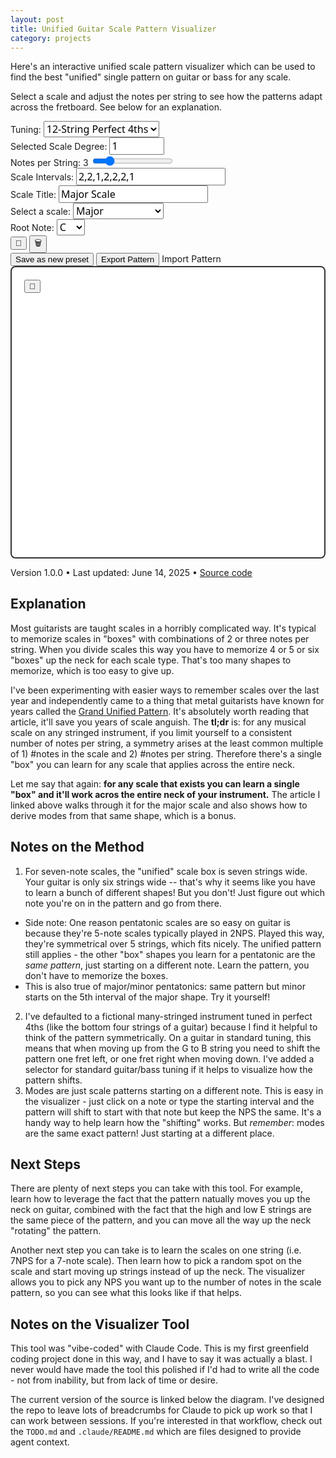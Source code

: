 ```yaml
---
layout: post
title: Unified Guitar Scale Pattern Visualizer
category: projects
---
```


<div class="text-sm">
  <p>
    Here's an interactive unified scale pattern visualizer which can be used to find the best "unified" single pattern on guitar or bass for any scale. 
  </p>
  <p>
    Select a scale and adjust the notes per string to see how the patterns adapt across the fretboard. See below for an explanation.
  </p>
</div>

<div id="instrument-visualizer" class="bg-white rounded-lg shadow-lg p-6 mt-8">
<div id="controls" class="grid grid-cols-2 md:grid-cols-3 gap-4 mb-6 pt-4">
<div>
<label for="tuning-preset" class="block text-sm font-medium mb-2">Tuning:</label>
<select id="tuning-preset" class="border border-gray-300 rounded px-3 py-2 w-full form-input-styled" style="font-size: 1rem; font-family: ui-sans-serif, system-ui, sans-serif;">
<option value="perfect-fourths" selected>12-String Perfect 4ths</option>
<option value="standard-guitar">6-String Guitar</option>
<option value="bass-5-string">5-String Bass</option>
</select>
</div>

<div>
<label for="selected-scale-degree" class="block text-sm font-medium mb-2">Selected Scale Degree:</label>
<input type="number" id="selected-scale-degree" class="border border-gray-300 rounded px-3 py-2 w-full" 
min="1" max="12" value="1" style="font-size: 1rem; font-family: ui-sans-serif, system-ui, sans-serif;">
</div>

<div>
<label for="notes-per-string" class="block text-sm font-medium mb-2">Notes per String: <span id="nps-value">3</span></label>
<input type="range" id="notes-per-string" class="w-full" min="1" max="12" value="3">
</div>

<div class="md:col-span-2">
<label for="scale-intervals" class="block text-sm font-medium mb-2">Scale Intervals:</label>
<input type="text" id="scale-intervals" class="border border-gray-300 rounded px-3 py-2 w-full" 
value="2,2,1,2,2,2,1" placeholder="Comma-separated intervals (e.g., 2,2,1,2,2,2,1)" style="font-size: 1rem; font-family: ui-sans-serif, system-ui, sans-serif;">
</div>

<div>
<label for="scale-title" class="block text-sm font-medium mb-2">Scale Title:</label>
<input type="text" id="scale-title" class="border border-gray-300 rounded px-3 py-2 w-full" 
value="Major Scale" placeholder="Custom scale name" style="font-size: 1rem; font-family: ui-sans-serif, system-ui, sans-serif;">
</div>

<div>
<label for="scale-type" class="block text-sm font-medium mb-2">Select a scale:</label>
<select id="scale-type" class="border border-gray-300 rounded px-3 py-2 w-full form-input-styled" style="font-size: 1rem; font-family: ui-sans-serif, system-ui, sans-serif;">
<option value="major" selected>Major</option>
<option value="natural-minor">Natural Minor</option>
<option value="harmonic-minor">Harmonic Minor</option>
<option value="melodic-minor">Melodic Minor</option>
<option value="pentatonic">Pentatonic</option>
<option value="whole-tone">Whole Tone</option>
<option value="chromatic">Chromatic</option>
<option value="blues">Blues</option>
<option value="custom">Custom Scale</option>
</select>
</div>

<div>
<label for="root-note" class="block text-sm font-medium mb-2">Root Note:</label>
<select id="root-note" class="border border-gray-300 rounded px-3 py-2 w-full form-input-styled" style="font-size: 1rem; font-family: ui-sans-serif, system-ui, sans-serif;">
<option value="C" selected>C</option>
<option value="C#">C#</option>
<option value="D">D</option>
<option value="D#">D#</option>
<option value="E">E</option>
<option value="F">F</option>
<option value="F#">F#</option>
<option value="G">G</option>
<option value="G#">G#</option>
<option value="A">A</option>
<option value="A#">A#</option>
<option value="B">B</option>
</select>
</div>

<div class="flex items-end gap-2">
<button id="update-preset-button" class="text-2xl cursor-pointer px-3 py-2 hover:opacity-70 transition-opacity transparent-button"
title="Update current preset"
aria-label="Update current preset">
💾
</button>
<button id="delete-preset-button" class="text-2xl cursor-pointer px-3 py-2 hover:opacity-70 transition-opacity transparent-button"
title="Delete current preset"
aria-label="Delete current preset">
🗑️
</button>
</div>
</div>

<div class="text-left mt-4">
<button id="save-preset-button" class="text-sm mr-4 cursor-pointer hover:opacity-70 transition-opacity green-text-button">
Save as new preset
</button>
<button id="export-button" class="text-sm mr-4 cursor-pointer hover:opacity-70 transition-opacity green-text-button">
Export Pattern
</button>
<label for="import-file" class="text-sm cursor-pointer hover:opacity-70 transition-opacity green-text-button">
Import Pattern
</label>
<input type="file" id="import-file" accept=".json" style="display: none;">
</div>
</div>



<div id="fretboard-container" class="relative overflow-x-auto mt-8 mb-4">
<button id="save-svg-button" class="absolute top-2 right-2 text-2xl hover:opacity-70 transition-opacity z-10" 
title="Save as SVG"
aria-label="Save as SVG">💾</button>
<svg id="fretboard" width="800" height="700" 
viewBox="0 0 800 700" 
xmlns="http://www.w3.org/2000/svg"
aria-label="Guitar fretboard visualization"></svg>
</div>


<div class="text-center text-xs text-gray-400 mt-6 pt-4 border-t border-gray-200">
<p>Version 1.0.0 • Last updated: June 14, 2025 • <a href="https://github.com/dmerand/donald.merand.org/tree/master/lib/unified-nps" class="text-gray-500 hover:text-gray-700 underline">Source code</a></p>
</div>

<script>
/*
 * Guitar Scale Visualizer
 * Version: 1.0.0
 * Built: 2025-06-14T20:00:06.730Z
 * Generated automatically - do not edit directly
 */
// === core/musical-theory.js ===
/**
 * Core musical theory utilities for the guitar scale visualizer
 * Pure functions with no DOM dependencies - fully testable
 */

class MusicalTheory {
  constructor() {
    this.noteValues = { C: 0, D: 2, E: 4, F: 5, G: 7, A: 9, B: 11 };
    this.noteNames = ['C', 'C#', 'D', 'D#', 'E', 'F', 'F#', 'G', 'G#', 'A', 'A#', 'B'];
  }

  /**
   * Parse a note string (e.g., "C3", "F#2") into semitone value
   * @param {string} noteStr - Note in format like "C3" or "F#2"
   * @returns {number} Semitone value
   */
  parseNote(noteStr) {
    const noteMatch = noteStr.match(/^([A-G])(b|#?)(\d+)$/);
    if (!noteMatch) throw new Error(`Invalid note format: ${noteStr}`);
    
    const [, noteName, accidental, octave] = noteMatch;
    const accidentalOffset = accidental === '#' ? 1 : accidental === 'b' ? -1 : 0;
    
    return this.noteValues[noteName] + accidentalOffset + parseInt(octave) * 12;
  }

  /**
   * Convert semitone value back to note string
   * @param {number} semitone - Semitone value
   * @returns {string} Note string like "C3" or "F#2"
   */
  semitoneToNote(semitone) {
    return `${this.noteNames[semitone % 12]}${Math.floor(semitone / 12)}`;
  }

  /**
   * Extract just the note name from a full note string
   * @param {string} noteStr - Full note string like "C3"
   * @returns {string} Just note name like "C" or "F#"
   */
  getNoteName(noteStr) {
    const match = noteStr.match(/^([A-G])(b|#?)/);
    return match ? match[1] + (match[2] || '') : noteStr;
  }

  /**
   * Parse interval string into array of integers
   * @param {string} intervalString - Comma-separated intervals like "2,2,1,2,2,2,1"
   * @returns {number[]} Array of interval values
   */
  parseIntervals(intervalString) {
    return intervalString.split(',').map(str => parseInt(str.trim())).filter(n => !isNaN(n));
  }

  /**
   * Calculate greatest common divisor
   * @param {number} a 
   * @param {number} b 
   * @returns {number}
   */
  gcd(a, b) {
    return b === 0 ? a : this.gcd(b, a % b);
  }

  /**
   * Calculate least common multiple
   * @param {number} a 
   * @param {number} b 
   * @returns {number}
   */
  lcm(a, b) {
    return (a * b) / this.gcd(a, b);
  }

  /**
   * Generate extended scale sequence starting from selected scale degree
   * @param {string} rootNote - Root note like "C3"
   * @param {string} intervalString - Comma-separated intervals
   * @param {number} notesPerString - Notes per string constraint
   * @param {number} selectedScaleDegree - Starting scale degree (1-based)
   * @returns {string[]} Array of note strings
   */
  generateExtendedScale(rootNote, intervalString, notesPerString, selectedScaleDegree = 1) {
    const rootSemitone = this.parseNote(rootNote);
    const intervals = this.parseIntervals(intervalString);
    
    if (intervals.length === 0) return [];

    // Calculate LCM for extended sequence length + one extra note (first note repeat)
    const patternLength = intervals.length;
    const baseExtendedLength = this.lcm(patternLength, notesPerString);
    const extendedLength = baseExtendedLength + 1;
    
    // Calculate starting semitone for the selected scale degree
    let startingSemitone = rootSemitone;
    for (let i = 0; i < selectedScaleDegree - 1; i++) {
      startingSemitone += intervals[i % intervals.length];
    }
    
    // Generate the extended scale sequence starting from the selected degree
    const scaleNotes = [];
    let currentSemitone = startingSemitone;
    
    scaleNotes.push(this.semitoneToNote(currentSemitone));
    
    // Start interval rotation from the selected scale degree
    const startIntervalIndex = (selectedScaleDegree - 1) % intervals.length;
    for (let i = 0; i < extendedLength - 1; i++) {
      const intervalIndex = (startIntervalIndex + i) % intervals.length;
      currentSemitone += intervals[intervalIndex];
      scaleNotes.push(this.semitoneToNote(currentSemitone));
    }
    
    return scaleNotes;
  }

}



// === core/scale-patterns.js ===
/**
 * Scale pattern definitions and management
 * Contains all built-in scales and their default preferences
 */

class ScalePatterns {
  constructor() {
    // Scale interval patterns (semitones between consecutive notes)
    this.scaleIntervalPatterns = {
      'major': [2, 2, 1, 2, 2, 2, 1],
      'natural-minor': [2, 1, 2, 2, 1, 2, 2],
      'harmonic-minor': [2, 1, 2, 2, 1, 3, 1],
      'melodic-minor': [2, 1, 2, 2, 2, 2, 1],
      'pentatonic': [2, 2, 3, 2, 3],
      'whole-tone': [2, 2, 2, 2, 2, 2],
      'chromatic': [1, 1, 1, 1, 1, 1, 1, 1, 1, 1, 1, 1],
      'blues': [3, 2, 1, 1, 3, 2]
    };

    // Default scale preferences
    this.defaultScalePreferences = {
      'major': { title: 'Major Scale', notesPerString: 3, selectedScaleDegree: 1, rootNote: 'C' },
      'natural-minor': { title: 'Natural Minor Scale', notesPerString: 3, selectedScaleDegree: 1, rootNote: 'A' },
      'harmonic-minor': { title: 'Harmonic Minor Scale', notesPerString: 3, selectedScaleDegree: 1, rootNote: 'A' },
      'melodic-minor': { title: 'Melodic Minor Scale', notesPerString: 3, selectedScaleDegree: 1, rootNote: 'A' },
      'pentatonic': { title: 'Pentatonic Scale', notesPerString: 2, selectedScaleDegree: 1, rootNote: 'C' },
      'whole-tone': { title: 'Whole Tone Scale', notesPerString: 2, selectedScaleDegree: 1, rootNote: 'D' },
      'chromatic': { title: 'Chromatic Scale', notesPerString: 4, selectedScaleDegree: 1, rootNote: 'D' },
      'blues': { title: 'Blues Scale', notesPerString: 2, selectedScaleDegree: 1, rootNote: 'A' },
      'custom': { title: 'Custom Scale', notesPerString: 3, selectedScaleDegree: 1, rootNote: 'C' }
    };
  }

  /**
   * Get intervals for a scale type
   * @param {string} scaleType - Scale identifier
   * @returns {number[]|null} Array of intervals or null if not found
   */
  getScaleIntervals(scaleType) {
    return this.scaleIntervalPatterns[scaleType] || null;
  }

  /**
   * Get default preferences for a scale type
   * @param {string} scaleType - Scale identifier
   * @returns {Object|null} Preferences object or null if not found
   */
  getScalePreferences(scaleType) {
    return this.defaultScalePreferences[scaleType] || null;
  }

  /**
   * Find scale type from interval pattern
   * @param {number[]} intervals - Array of intervals
   * @returns {string|null} Scale type or null if no match
   */
  findScaleTypeFromIntervals(intervals) {
    const matchingScale = Object.entries(this.scaleIntervalPatterns).find(([_, scaleIntervals]) =>
      scaleIntervals.length === intervals.length && 
      scaleIntervals.every((interval, index) => interval === intervals[index])
    );
    
    return matchingScale ? matchingScale[0] : null;
  }

  /**
   * Get all available scale types
   * @returns {string[]} Array of scale type identifiers
   */
  getAvailableScales() {
    return Object.keys(this.defaultScalePreferences);
  }

  /**
   * Validate if a scale type exists
   * @param {string} scaleType - Scale identifier to check
   * @returns {boolean} True if scale type exists
   */
  isValidScaleType(scaleType) {
    return scaleType in this.defaultScalePreferences;
  }
}



// === core/fretboard-algorithm.js ===
/**
 * Fretboard note-finding algorithm
 * Pure algorithmic logic for finding optimal note positions on stringed instruments
 */

class FretboardAlgorithm {
  constructor(options = {}) {
    this.maxFret = options.maxFret || 24;
    this.maxInterval = options.maxInterval || 6;  // Hand span limit
    this.FRET_PADDING_BELOW = options.fretPaddingBelow || 2;
    this.FRET_PADDING_ABOVE = options.fretPaddingAbove || 1;
  }

  /**
   * Tuning preset definitions
   */
  static get TUNING_PRESETS() {
    return {
      'perfect-fourths': ['B1', 'E2', 'A2', 'D3', 'G3', 'C4', 'F4', 'Bb4', 'Eb5', 'Ab5', 'Db6', 'Gb6'],
      'standard-guitar': ['E2', 'A2', 'D3', 'G3', 'B3', 'E4'],
      'bass-5-string': ['B1', 'E2', 'A2', 'D3', 'G3']
    };
  }

  /**
   * Find optimal note positions for a scale on the fretboard
   * @param {string[]} targetNotes - Array of note strings to find
   * @param {string[]} tuning - Array of open string notes
   * @param {number} notesPerString - Maximum notes per string
   * @param {MusicalTheory} musicalTheory - Musical theory instance for note parsing
   * @returns {Array[]} Array of [stringIndex, fret] positions
   */
  findNotes(targetNotes, tuning, notesPerString, musicalTheory) {
    const tuningValues = tuning.map(note => musicalTheory.parseNote(note));
    const targetValues = targetNotes.map(note => musicalTheory.parseNote(note));
    
    if (targetValues.length === 0) return [];
    
    let bestPattern = [];
    
    // Try multiple starting positions to find the longest pattern
    for (let startFret = 1; startFret <= this.maxFret; startFret += this.maxInterval) {
      const pattern = this.findSinglePattern(targetNotes, targetValues, tuning, tuningValues, notesPerString, startFret);
      
      if (pattern.length > bestPattern.length) {
        bestPattern = pattern;
        if (bestPattern.length === targetValues.length) break;
      }
    }
    return bestPattern;
  }

  /**
   * Find a single pattern starting from a specific fret position
   * @param {string[]} targetNotes - Target note strings
   * @param {number[]} targetValues - Target semitone values
   * @param {string[]} tuning - Tuning note strings
   * @param {number[]} tuningValues - Tuning semitone values
   * @param {number} notesPerString - Notes per string limit
   * @param {number} minStartFret - Minimum starting fret
   * @returns {Array[]} Array of [stringIndex, fret] positions
   */
  findSinglePattern(targetNotes, targetValues, tuning, tuningValues, notesPerString, minStartFret = 1) {
    const foundNotes = [];
    
    if (targetValues.length === 0) return foundNotes;
    
    // Step 1: Find the first note using grid-based search
    const firstTargetValue = targetValues[0];
    let firstNoteFound = false;
    let currentStringIndex = 0;
    let currentFret = minStartFret;
    
    // Search for first note in grids, starting from minStartFret
    for (let gridStart = minStartFret; gridStart <= this.maxFret && !firstNoteFound; gridStart += this.maxInterval) {
      const gridEnd = Math.min(gridStart + this.maxInterval - 1, this.maxFret);
      
      // Search all strings in this grid before moving to next grid
      for (let stringIndex = 0; stringIndex < tuning.length && !firstNoteFound; stringIndex++) {
        const openStringValue = tuningValues[stringIndex];
        
        for (let fret = Math.max(gridStart, minStartFret); fret <= gridEnd; fret++) {
          const fretValue = openStringValue + fret;
          
          if (fretValue === firstTargetValue) {
            foundNotes.push([stringIndex, fret]);
            currentStringIndex = stringIndex;
            currentFret = fret;
            firstNoteFound = true;
            break;
          }
        }
      }
    }
    
    if (!firstNoteFound) return foundNotes;
    
    // Step 2: Continue finding remaining notes using sequential string approach
    let targetIndex = 1;
    let notesOnCurrentString = 1;
    
    while (targetIndex < targetValues.length && currentStringIndex < tuning.length) {
      const targetValue = targetValues[targetIndex];
      const openStringValue = tuningValues[currentStringIndex];
      let noteFound = false;
      
      // Look for next note on current string (up to reasonable fret limit)
      if (notesOnCurrentString < notesPerString) {
        for (let fret = currentFret + 1; fret <= this.maxFret; fret++) {
          const fretValue = openStringValue + fret;
          
          if (fretValue === targetValue) {
            foundNotes.push([currentStringIndex, fret]);
            currentFret = fret;
            notesOnCurrentString++;
            targetIndex++;
            noteFound = true;
            break;
          }
        }
      }
      
      // If note not found on current string or string is full, move to next string
      if (!noteFound || notesOnCurrentString >= notesPerString) {
        currentStringIndex++;
        notesOnCurrentString = 0;
        // Reset current fret to allow finding notes at lower positions on new string
        currentFret = Math.max(0, currentFret - 6);
        
        // Search for current target on new string
        if (currentStringIndex < tuning.length) {
          const newOpenStringValue = tuningValues[currentStringIndex];
          const currentTargetValue = targetValues[targetIndex];
          const startFret = Math.max(1, currentFret - 3);
          
          for (let fret = startFret; fret <= this.maxFret; fret++) {
            const fretValue = newOpenStringValue + fret;
            
            if (fretValue === currentTargetValue) {
              foundNotes.push([currentStringIndex, fret]);
              currentFret = fret;
              notesOnCurrentString = 1;
              targetIndex++;
              noteFound = true;
              break;
            }
          }
        }
        
        // If still not found, skip this target
        if (!noteFound) {
          targetIndex++;
        }
      }
    }
    
    return foundNotes;
  }

  /**
   * Calculate optimal fret range for visualization
   * @param {Array[]} notePositions - Array of [stringIndex, fret] positions
   * @returns {number[]} [minFret, maxFret] range for display
   */
  calculateFretRange(notePositions) {
    if (notePositions.length === 0) {
      return [0, 4]; // Default range when no notes
    }

    const frets = notePositions.map(([, fret]) => fret);
    const minFret = Math.max(0, Math.min(...frets) - this.FRET_PADDING_BELOW);
    const maxFret = Math.max(...frets) + this.FRET_PADDING_ABOVE;
    
    return [minFret, maxFret];
  }

  /**
   * Validate tuning preset
   * @param {string} tuningName - Name of tuning preset
   * @returns {boolean} True if valid tuning
   */
  static isValidTuning(tuningName) {
    return tuningName in FretboardAlgorithm.TUNING_PRESETS;
  }

  /**
   * Get tuning by name
   * @param {string} tuningName - Name of tuning preset
   * @returns {string[]|null} Array of note strings or null if not found
   */
  static getTuning(tuningName) {
    return FretboardAlgorithm.TUNING_PRESETS[tuningName] || null;
  }
}



// === widget.js ===
class StringedInstrumentVisualizer {
  constructor() {
    // Get DOM elements with error checking
    const requiredElements = {
      svg: 'fretboard',
      tuningPresetSelect: 'tuning-preset',
      rootNoteSelect: 'root-note',
      scaleTypeSelect: 'scale-type',
      scaleIntervalsInput: 'scale-intervals',
      notesPerStringInput: 'notes-per-string',
      selectedScaleDegreeInput: 'selected-scale-degree',
      saveSvgButton: 'save-svg-button',
      exportButton: 'export-button',
      savePresetButton: 'save-preset-button',
      updatePresetButton: 'update-preset-button',
      deletePresetButton: 'delete-preset-button',
      importFile: 'import-file',
      scaleTitleInput: 'scale-title'
    };

    // Initialize DOM elements with error checking
    for (const [property, elementId] of Object.entries(requiredElements)) {
      this[property] = document.getElementById(elementId);
      if (!this[property]) {
        throw new Error(`Required DOM element not found: ${elementId}`);
      }
    }
    
    // Initialize core modules
    this.musicalTheory = new (window.MusicalTheory || MusicalTheory)();
    this.scalePatterns = new (window.ScalePatterns || ScalePatterns)();
    this.fretboardAlgorithm = new (window.FretboardAlgorithm || FretboardAlgorithm)();
    
    // Visualization settings
    this.fretSpacing = 60;
    this.stringSpacing = 40;
    this.margin = { top: 40, right: 20, bottom: 60, left: 80 };
    this.titleHeight = 60;
    this.noteCircleRadius = 18;
    
    this.selectedScaleDegree = 1;
    
    this.init();
  }

  // Getter for tuning presets (delegated to core)
  get tuningPresets() {
    return this.fretboardAlgorithm.constructor.TUNING_PRESETS;
  }

  // Getter for scale interval patterns (delegated to core)
  get scaleIntervalPatterns() {
    return this.scalePatterns.scaleIntervalPatterns;
  }

  // Getter for default scale preferences (delegated to core)
  get defaultScalePreferences() {
    return this.scalePatterns.defaultScalePreferences;
  }
  
  init() {
    this.loadGlobalPreferences(); // Load global settings (tuning, last scale)
    this.updateScaleDropdown(); // Build dropdown with built-in + custom presets
    this.setupEventListeners();
    this.loadScalePreferences(this.scaleTypeSelect.value); // Load scale preferences and intervals
    this.updatePresetButtonVisibility(); // Set initial button visibility
    this.updateNPSConstraints(); // Set initial NPS constraints
    this.updateVisualization();
  }
  
  setupEventListeners() {
    // Store handler references for cleanup
    this.tuningChangeHandler = () => {
      this.updateVisualization();
      this.saveGlobalPreferences();
    };
    this.rootNoteChangeHandler = () => {
      this.updateVisualization();
      this.saveScalePreferences();
    };
    this.scaleTypeChangeHandler = () => {
      this.loadScalePreferences(this.scaleTypeSelect.value);
      this.updatePresetButtonVisibility();
      this.updateVisualization();
    };
    this.scaleIntervalsChangeHandler = () => {
      this.updateScaleTypeFromIntervals();
      this.updateNPSConstraints();
      this.updateVisualization();
      this.saveScalePreferences();
    };
    this.notesPerStringChangeHandler = () => {
      document.getElementById('nps-value').textContent = this.notesPerStringInput.value;
      this.updateVisualization();
      this.saveScalePreferences();
    };
    this.selectedScaleDegreeChangeHandler = () => {
      const newDegree = parseInt(this.selectedScaleDegreeInput.value);
      if (newDegree >= 1 && newDegree <= this.musicalTheory.parseIntervals(this.scaleIntervalsInput.value).length) {
        this.selectedScaleDegree = newDegree;
        this.updateVisualization();
        this.saveScalePreferences();
      }
    };
    this.scaleTitleChangeHandler = () => {
      this.saveScalePreferences();
    };
    this.saveSvgClickHandler = () => this.saveSvgVisualization();
    this.exportClickHandler = () => this.exportCurrentPattern();
    this.savePresetClickHandler = () => this.promptSaveCustomPreset();
    this.updatePresetClickHandler = () => this.updateCurrentPreset();
    this.deletePresetClickHandler = () => this.deleteCurrentPreset();
    this.importFileChangeHandler = (e) => this.handleImportFile(e);
    
    // Add event listeners
    this.tuningPresetSelect.addEventListener('change', this.tuningChangeHandler);
    this.rootNoteSelect.addEventListener('change', this.rootNoteChangeHandler);
    this.scaleTypeSelect.addEventListener('change', this.scaleTypeChangeHandler);
    this.scaleIntervalsInput.addEventListener('input', this.scaleIntervalsChangeHandler);
    this.notesPerStringInput.addEventListener('input', this.notesPerStringChangeHandler);
    this.selectedScaleDegreeInput.addEventListener('input', this.selectedScaleDegreeChangeHandler);
    this.scaleTitleInput.addEventListener('input', this.scaleTitleChangeHandler);
    this.saveSvgButton.addEventListener('click', this.saveSvgClickHandler);
    this.exportButton.addEventListener('click', this.exportClickHandler);
    this.savePresetButton.addEventListener('click', this.savePresetClickHandler);
    this.updatePresetButton.addEventListener('click', this.updatePresetClickHandler);
    this.deletePresetButton.addEventListener('click', this.deletePresetClickHandler);
    this.importFile.addEventListener('change', this.importFileChangeHandler);
  }
  
  destroy() {
    // Clean up event listeners to prevent memory leaks
    if (this.tuningChangeHandler) this.tuningPresetSelect.removeEventListener('change', this.tuningChangeHandler);
    if (this.rootNoteChangeHandler) this.rootNoteSelect.removeEventListener('change', this.rootNoteChangeHandler);
    if (this.scaleTypeChangeHandler) this.scaleTypeSelect.removeEventListener('change', this.scaleTypeChangeHandler);
    if (this.scaleIntervalsChangeHandler) this.scaleIntervalsInput.removeEventListener('input', this.scaleIntervalsChangeHandler);
    if (this.notesPerStringChangeHandler) this.notesPerStringInput.removeEventListener('input', this.notesPerStringChangeHandler);
    if (this.selectedScaleDegreeChangeHandler) this.selectedScaleDegreeInput.removeEventListener('input', this.selectedScaleDegreeChangeHandler);
    if (this.scaleTitleChangeHandler) this.scaleTitleInput.removeEventListener('input', this.scaleTitleChangeHandler);
    if (this.saveSvgClickHandler) this.saveSvgButton.removeEventListener('click', this.saveSvgClickHandler);
    if (this.exportClickHandler) this.exportButton.removeEventListener('click', this.exportClickHandler);
    if (this.savePresetClickHandler) this.savePresetButton.removeEventListener('click', this.savePresetClickHandler);
    if (this.updatePresetClickHandler) this.updatePresetButton.removeEventListener('click', this.updatePresetClickHandler);
    if (this.deletePresetClickHandler) this.deletePresetButton.removeEventListener('click', this.deletePresetClickHandler);
    if (this.importFileChangeHandler) this.importFile.removeEventListener('change', this.importFileChangeHandler);
    
    // Clear SVG content
    if (this.svg) this.svg.innerHTML = '';
  }
  
  updateScaleTypeFromIntervals() {
    const inputArray = this.musicalTheory.parseIntervals(this.scaleIntervalsInput.value);
    const matchingScale = this.scalePatterns.findScaleTypeFromIntervals(inputArray);
    this.scaleTypeSelect.value = matchingScale || 'custom';
  }
  
  updateNPSConstraints() {
    const scaleLength = this.musicalTheory.parseIntervals(this.scaleIntervalsInput.value).length;
    
    // Handle case where scale has no valid notes (empty or invalid intervals)
    if (scaleLength === 0) {
      this.notesPerStringInput.max = 1;
      this.notesPerStringInput.value = 1;
      document.getElementById('nps-value').textContent = 1;
      this.selectedScaleDegreeInput.max = 1;
      this.selectedScaleDegree = 1;
      this.selectedScaleDegreeInput.value = 1;
      return;
    }
    
    this.notesPerStringInput.max = scaleLength;
    const currentNPS = parseInt(this.notesPerStringInput.value);
    if (currentNPS > scaleLength) {
      this.notesPerStringInput.value = scaleLength;
      document.getElementById('nps-value').textContent = scaleLength;
    }
    
    this.selectedScaleDegreeInput.max = scaleLength;
    if (this.selectedScaleDegree > scaleLength) {
      this.selectedScaleDegree = 1;
      this.selectedScaleDegreeInput.value = 1;
    }
  }
  
  onNoteClick(clickedScaleDegree) {
    this.selectedScaleDegree = clickedScaleDegree;
    this.selectedScaleDegreeInput.value = clickedScaleDegree;
    this.updateVisualization();
  }

  generateTitleInfo() {
    const scaleTitle = this.scaleTitleInput.value || 'Scale';
    const rootNote = this.rootNoteSelect.value;
    const tuningText = this.tuningPresetSelect.options[this.tuningPresetSelect.selectedIndex].text;
    const nps = this.notesPerStringInput.value;
    const scaleDegree = this.selectedScaleDegree;
    
    return {
      titleText: `${rootNote} ${scaleTitle} Unified Pattern`,
      subtitleText: `${tuningText} • ${nps} Notes per String • Starting from Scale Degree ${scaleDegree}`,
      filename: `${rootNote}_${scaleTitle}_Unified_Pattern`.replace(/[^a-zA-Z0-9]/g, '_'),
      tuning: tuningText.replace(/\s+/g, '_'),
      npsFormatted: `${nps}NPS`,
      degree: `Deg${scaleDegree}`,
      timestamp: new Date().toISOString().slice(0, 10)
    };
  }

  calculateScaleDegreeForPosition(index, scaleLength) {
    const rotatedDegree = (index % scaleLength) + 1;
    return ((rotatedDegree - 1 + this.selectedScaleDegree - 1) % scaleLength) + 1;
  }
  
  addTitleToSvg(svgWidth) {
    const { titleText, subtitleText } = this.generateTitleInfo();
    
    // Create title element
    const title = document.createElementNS('http://www.w3.org/2000/svg', 'text');
    title.setAttribute('x', svgWidth / 2);
    title.setAttribute('y', 25);
    title.setAttribute('text-anchor', 'middle');
    title.setAttribute('font-size', '18');
    title.setAttribute('font-weight', 'bold');
    title.setAttribute('fill', '#1f2937'); // Gray-800
    title.textContent = titleText;
    this.svg.appendChild(title);
    
    // Create subtitle element
    const subtitle = document.createElementNS('http://www.w3.org/2000/svg', 'text');
    subtitle.setAttribute('x', svgWidth / 2);
    subtitle.setAttribute('y', 45);
    subtitle.setAttribute('text-anchor', 'middle');
    subtitle.setAttribute('font-size', '12');
    subtitle.setAttribute('fill', '#4b5563'); // Gray-600
    subtitle.textContent = subtitleText;
    this.svg.appendChild(subtitle);
  }
  
  saveSvgVisualization() {
    // Get the current SVG content
    const svgElement = this.svg.cloneNode(true);
    
    // Add XML namespace and DOCTYPE for proper SVG file
    svgElement.setAttribute('xmlns', 'http://www.w3.org/2000/svg');
    
    // Create the SVG content with proper XML declaration
    const svgContent = `<?xml version="1.0" encoding="UTF-8"?>
<!DOCTYPE svg PUBLIC "-//W3C//DTD SVG 1.1//EN" "http://www.w3.org/Graphics/SVG/1.1/DTD/svg11.dtd">
${svgElement.outerHTML}`;
    
    // Generate filename based on current settings
    const { filename, tuning, npsFormatted, degree, timestamp } = this.generateTitleInfo();
    const svgFilename = `${filename}_${tuning}_${npsFormatted}_${degree}_${timestamp}.svg`;
    
    // Create and download the file
    const blob = new Blob([svgContent], { type: 'image/svg+xml' });
    const url = URL.createObjectURL(blob);
    const a = document.createElement('a');
    a.href = url;
    a.download = svgFilename;
    document.body.appendChild(a);
    a.click();
    document.body.removeChild(a);
    URL.revokeObjectURL(url);
  }
  
  updateVisualization() {
    try {
      const tuning = this.tuningPresets[this.tuningPresetSelect.value];
      const notesPerString = parseInt(this.notesPerStringInput.value);
      const selectedNote = this.rootNoteSelect.value;
      const octave2Notes = ['F', 'F#', 'G', 'G#', 'A', 'A#', 'B'];
      const rootNote = selectedNote + (octave2Notes.includes(selectedNote) ? '2' : '3');
      const intervalString = this.scaleIntervalsInput.value;
      const scaleLength = this.musicalTheory.parseIntervals(intervalString).length;
      
      const scaleNotes = this.musicalTheory.generateExtendedScale(rootNote, intervalString, notesPerString, this.selectedScaleDegree);
      const notePositions = this.fretboardAlgorithm.findNotes(scaleNotes, tuning, notesPerString, this.musicalTheory);

      this.renderFretboard(tuning.length, notePositions, scaleLength);
    } catch (error) {
      console.error('Error updating visualization:', error);
      // Clear the visualization on error to prevent broken display
      if (this.svg) {
        this.svg.innerHTML = '<text x="50%" y="50%" text-anchor="middle" fill="red">Error: Unable to generate visualization</text>';
      }
    }
  }
  
  
  renderFretboard(stringCount, notePositions, scaleLength) {
    this.svg.innerHTML = '';
    
    const tuning = this.tuningPresets[this.tuningPresetSelect.value].slice(0, stringCount);
    
    const [minFretToShow, maxFretToShow] = notePositions.length > 0 
      ? [Math.max(0, Math.min(...notePositions.map(([, f]) => f)) - this.fretboardAlgorithm.FRET_PADDING_BELOW), 
        Math.max(...notePositions.map(([, f]) => f)) + this.fretboardAlgorithm.FRET_PADDING_ABOVE]
      : [0, 4];
    
    const fretRange = maxFretToShow - minFretToShow + 1;
    const width = fretRange * this.fretSpacing + this.margin.left + this.margin.right;
    const titleHeight = this.titleHeight; // Space for title and subtitle
    const height = stringCount * this.stringSpacing + this.margin.top + this.margin.bottom + titleHeight;

    this.svg.setAttribute('width', width);
    this.svg.setAttribute('height', height);
    
    // Add title and subtitle to SVG
    this.addTitleToSvg(width);
    
    // Adjust margin.top to account for title space
    const adjustedMarginTop = this.margin.top + titleHeight;
    
    // Draw strings (horizontal lines) - reversed so lowest pitch is at bottom
    for (let string = 0; string < stringCount; string++) {
      const y = adjustedMarginTop + (stringCount - 1 - string) * this.stringSpacing;
      const line = document.createElementNS('http://www.w3.org/2000/svg', 'line');
      line.setAttribute('x1', this.margin.left);
      line.setAttribute('y1', y);
      line.setAttribute('x2', this.margin.left + (fretRange - 1) * this.fretSpacing);
      line.setAttribute('y2', y);
      line.setAttribute('stroke', '#333');
      line.setAttribute('stroke-width', '2');
      this.svg.appendChild(line);
    }
    
    // Draw frets (vertical lines)
    for (let fret = minFretToShow; fret <= maxFretToShow; fret++) {
      const x = this.margin.left + (fret - minFretToShow) * this.fretSpacing;
      const line = document.createElementNS('http://www.w3.org/2000/svg', 'line');
      line.setAttribute('x1', x);
      line.setAttribute('y1', adjustedMarginTop);
      line.setAttribute('x2', x);
      line.setAttribute('y2', adjustedMarginTop + (stringCount - 1) * this.stringSpacing);
      line.setAttribute('stroke', fret === 0 ? '#000' : '#ccc');
      line.setAttribute('stroke-width', fret === 0 ? '4' : '1');
      this.svg.appendChild(line);
    }
    
    // Draw Y-axis string labels - reversed so lowest pitch is at bottom
    for (let string = 0; string < stringCount; string++) {
      const y = adjustedMarginTop + (stringCount - 1 - string) * this.stringSpacing;
      const stringName = this.musicalTheory.getNoteName(tuning[string]);
      
      const text = document.createElementNS('http://www.w3.org/2000/svg', 'text');
      text.setAttribute('x', this.margin.left - 20);
      text.setAttribute('y', y + 5);
      text.setAttribute('text-anchor', 'middle');
      text.setAttribute('font-size', '12');
      text.setAttribute('font-weight', 'bold');
      text.setAttribute('fill', '#333');
      text.textContent = stringName;
      this.svg.appendChild(text);
    }
    
    // Draw X-axis fret number labels
    for (let fret = minFretToShow + 1; fret <= maxFretToShow; fret++) {
      const x = this.margin.left + (fret - minFretToShow - 0.5) * this.fretSpacing;
      const y = adjustedMarginTop + (stringCount - 1) * this.stringSpacing + 30;
      
      const text = document.createElementNS('http://www.w3.org/2000/svg', 'text');
      text.setAttribute('x', x);
      text.setAttribute('y', y);
      text.setAttribute('text-anchor', 'middle');
      text.setAttribute('font-size', '12');
      text.setAttribute('font-weight', 'bold');
      text.setAttribute('fill', '#666');
      text.textContent = fret;
      this.svg.appendChild(text);
    }
    
    notePositions.forEach(([stringIndex, fret], index) => {
      const scaleDegree = this.calculateScaleDegreeForPosition(index, scaleLength);
      this.drawNote(stringIndex, fret, scaleDegree, minFretToShow);
    });
  }
  
  drawNote(stringIndex, fret, scaleDegree, minFretToShow = 0) {
    const tuning = this.tuningPresets[this.tuningPresetSelect.value];
    const stringCount = tuning.length;
    
    const titleHeight = this.titleHeight; // Must match the titleHeight in renderFretboard
    const adjustedMarginTop = this.margin.top + titleHeight;
    const x = this.margin.left + (fret - minFretToShow - 0.5) * this.fretSpacing;
    const y = adjustedMarginTop + (stringCount - 1 - stringIndex) * this.stringSpacing;
    
    const openStringNote = tuning[stringIndex];
    const actualNoteName = this.musicalTheory.semitoneToNote(this.musicalTheory.parseNote(openStringNote) + fret);
    const isSelected = scaleDegree === this.selectedScaleDegree;
    
    const circle = document.createElementNS('http://www.w3.org/2000/svg', 'circle');
    circle.setAttribute('cx', x);
    circle.setAttribute('cy', y);
    circle.setAttribute('r', this.noteCircleRadius.toString());
    circle.setAttribute('fill', isSelected ? '#fff' : '#000');
    circle.setAttribute('stroke', '#000');
    circle.setAttribute('stroke-width', '2');
    circle.setAttribute('class', 'note clickable-note');
    circle.setAttribute('data-note', actualNoteName);
    circle.setAttribute('data-scale-degree', scaleDegree);
    circle.style.cursor = 'pointer';
    
    circle.addEventListener('click', () => this.onNoteClick(scaleDegree));
    
    const title = document.createElementNS('http://www.w3.org/2000/svg', 'title');
    title.textContent = this.musicalTheory.getNoteName(actualNoteName);
    circle.appendChild(title);
    
    this.svg.appendChild(circle);
    
    const text = document.createElementNS('http://www.w3.org/2000/svg', 'text');
    text.setAttribute('x', x);
    text.setAttribute('y', y + 5);
    text.setAttribute('text-anchor', 'middle');
    text.setAttribute('font-size', '14');
    text.setAttribute('font-weight', 'bold');
    text.setAttribute('fill', isSelected ? '#000' : '#fff');
    text.setAttribute('class', 'note clickable-note');
    text.setAttribute('data-note', actualNoteName);
    text.setAttribute('data-scale-degree', scaleDegree);
    text.style.cursor = 'pointer';
    text.style.pointerEvents = 'none';
    text.textContent = scaleDegree;
    this.svg.appendChild(text);
  }
  
  // Per-Scale Preferences and Global Settings
  saveScalePreferences() {
    const scaleType = this.scaleTypeSelect.value;
    const preferences = this.getScalePreferences();
    
    preferences[scaleType] = {
      title: this.scaleTitleInput.value,
      notesPerString: parseInt(this.notesPerStringInput.value),
      selectedScaleDegree: this.selectedScaleDegree,
      rootNote: this.rootNoteSelect.value
    };
    
    try {
      localStorage.setItem('guitar-scale-visualizer-scale-preferences', JSON.stringify(preferences));
    } catch (e) {
      console.warn('Failed to save scale preferences:', e);
    }
  }
  
  loadScalePreferences(scaleType) {
    // Check if it's a custom preset first
    const customPresets = this.getCustomPresets();
    if (customPresets[scaleType]) {
      const customPreset = customPresets[scaleType];
      this.scaleIntervalsInput.value = customPreset.intervals.join(',');
      this.scaleTitleInput.value = customPreset.title;
      this.notesPerStringInput.value = customPreset.notesPerString;
      document.getElementById('nps-value').textContent = customPreset.notesPerString;
      this.selectedScaleDegree = customPreset.selectedScaleDegree;
      this.selectedScaleDegreeInput.value = customPreset.selectedScaleDegree;
      this.rootNoteSelect.value = customPreset.rootNote;
      this.updateNPSConstraints();
      return;
    }
    
    // Handle built-in scales
    const preferences = this.getScalePreferences();
    const scalePrefs = preferences[scaleType] || this.defaultScalePreferences[scaleType];
    
    if (scalePrefs) {
      // Load intervals from built-in pattern
      const intervals = this.scaleIntervalPatterns[scaleType];
      if (intervals) {
        this.scaleIntervalsInput.value = intervals.join(',');
      }
      
      // Load scale-specific preferences
      this.scaleTitleInput.value = scalePrefs.title;
      this.notesPerStringInput.value = scalePrefs.notesPerString;
      document.getElementById('nps-value').textContent = scalePrefs.notesPerString;
      this.selectedScaleDegree = scalePrefs.selectedScaleDegree;
      this.selectedScaleDegreeInput.value = scalePrefs.selectedScaleDegree;
      this.rootNoteSelect.value = scalePrefs.rootNote;
      
      this.updateNPSConstraints();
    }
  }
  
  getScalePreferences() {
    try {
      const saved = localStorage.getItem('guitar-scale-visualizer-scale-preferences');
      return saved ? JSON.parse(saved) : {};
    } catch (e) {
      console.warn('Failed to load scale preferences:', e);
      return {};
    }
  }
  
  saveGlobalPreferences() {
    const globalPrefs = {
      tuning: this.tuningPresetSelect.value,
      lastScaleType: this.scaleTypeSelect.value
    };
    
    try {
      localStorage.setItem('guitar-scale-visualizer-global', JSON.stringify(globalPrefs));
    } catch (e) {
      console.warn('Failed to save global preferences:', e);
    }
  }
  
  loadGlobalPreferences() {
    try {
      const saved = localStorage.getItem('guitar-scale-visualizer-global');
      if (saved) {
        const globalPrefs = JSON.parse(saved);
        if (globalPrefs.tuning) this.tuningPresetSelect.value = globalPrefs.tuning;
        if (globalPrefs.lastScaleType) this.scaleTypeSelect.value = globalPrefs.lastScaleType;
      }
    } catch (e) {
      console.warn('Failed to load global preferences:', e);
    }
  }
  
  
  exportCurrentPattern() {
    const pattern = {
      name: this.scaleTitleInput.value || `${this.rootNoteSelect.value} ${this.scaleTypeSelect.options[this.scaleTypeSelect.selectedIndex].text} Pattern`,
      intervals: this.musicalTheory.parseIntervals(this.scaleIntervalsInput.value),
      rootNote: this.rootNoteSelect.value,
      notesPerString: parseInt(this.notesPerStringInput.value),
      tuning: this.tuningPresetSelect.value,
      selectedScaleDegree: this.selectedScaleDegree,
      scaleType: this.scaleTypeSelect.value
    };
    
    const blob = new Blob([JSON.stringify(pattern, null, 2)], { type: 'application/json' });
    const url = URL.createObjectURL(blob);
    const a = document.createElement('a');
    a.href = url;
    a.download = `${pattern.name.replace(/[^a-zA-Z0-9]/g, '_')}.json`;
    document.body.appendChild(a);
    a.click();
    document.body.removeChild(a);
    URL.revokeObjectURL(url);
  }
  
  handleImportFile(event) {
    const file = event.target.files[0];
    if (!file) return;
    
    const reader = new FileReader();
    reader.onload = (e) => {
      try {
        const pattern = JSON.parse(e.target.result);
        this.importPattern(pattern);
      } catch (error) {
        alert('Error reading file: Invalid JSON format');
        console.error('Import error:', error);
      }
    };
    reader.readAsText(file);
    
    // Reset file input
    event.target.value = '';
  }
  
  importPattern(pattern) {
    try {
      // Validate required fields
      if (!pattern.intervals || !Array.isArray(pattern.intervals)) {
        throw new Error('Invalid pattern: missing or invalid intervals');
      }
      
      // Apply pattern to UI
      if (pattern.rootNote) this.rootNoteSelect.value = pattern.rootNote;
      if (pattern.tuning && this.tuningPresets[pattern.tuning]) {
        this.tuningPresetSelect.value = pattern.tuning;
      }
      if (pattern.notesPerString) {
        this.notesPerStringInput.value = pattern.notesPerString;
        document.getElementById('nps-value').textContent = pattern.notesPerString;
      }
      if (pattern.selectedScaleDegree) {
        this.selectedScaleDegree = pattern.selectedScaleDegree;
        this.selectedScaleDegreeInput.value = pattern.selectedScaleDegree;
      }
      
      // Set intervals and update scale type
      this.scaleIntervalsInput.value = pattern.intervals.join(',');
      this.updateScaleTypeFromIntervals();
      
      // Set scale title if provided
      if (pattern.name) {
        this.scaleTitleInput.value = pattern.name;
      }
      
      // Save as custom preset to make it persistent
      const presetName = pattern.name || 'Imported Pattern';
      this.saveCustomPreset(presetName, pattern.intervals);
      
      // Update constraints and visualization
      this.updateNPSConstraints();
      this.updateVisualization();
      this.saveScalePreferences();
      this.saveGlobalPreferences();
      
    } catch (error) {
      alert(`Error importing pattern: ${error.message}`);
      console.error('Import pattern error:', error);
    }
  }
  
  // Custom Preset Management
  getCustomPresets() {
    try {
      const saved = localStorage.getItem('guitar-scale-visualizer-custom-presets');
      return saved ? JSON.parse(saved) : {};
    } catch (e) {
      console.warn('Failed to load custom presets:', e);
      return {};
    }
  }
  
  saveCustomPreset(name, intervals) {
    const presetId = `custom-${Date.now()}`;
    const customPresets = this.getCustomPresets();
    
    customPresets[presetId] = {
      title: name,
      intervals: intervals || this.musicalTheory.parseIntervals(this.scaleIntervalsInput.value),
      notesPerString: parseInt(this.notesPerStringInput.value),
      selectedScaleDegree: this.selectedScaleDegree,
      rootNote: this.rootNoteSelect.value
    };
    
    try {
      localStorage.setItem('guitar-scale-visualizer-custom-presets', JSON.stringify(customPresets));
      this.updateScaleDropdown();
      this.scaleTypeSelect.value = presetId; // Select the newly created preset
      this.updatePresetButtonVisibility(); // Update button visibility for the new preset
      return presetId;
    } catch (e) {
      console.warn('Failed to save custom preset:', e);
      alert('Failed to save preset. Please try again.');
      return null;
    }
  }
  
  promptSaveCustomPreset() {
    const currentTitle = this.scaleTitleInput.value || 'Custom Scale';
    const presetName = prompt('Save current pattern as preset:', currentTitle);
    
    if (presetName && presetName.trim()) {
      this.saveCustomPreset(presetName.trim());
    }
  }
  
  updateCurrentPreset() {
    const scaleType = this.scaleTypeSelect.value;
    const customPresets = this.getCustomPresets();
    
    if (customPresets[scaleType]) {
      const currentTitle = this.scaleTitleInput.value || customPresets[scaleType].title;
      
      customPresets[scaleType] = {
        title: currentTitle,
        intervals: this.musicalTheory.parseIntervals(this.scaleIntervalsInput.value),
        notesPerString: parseInt(this.notesPerStringInput.value),
        selectedScaleDegree: this.selectedScaleDegree,
        rootNote: this.rootNoteSelect.value
      };
      
      try {
        localStorage.setItem('guitar-scale-visualizer-custom-presets', JSON.stringify(customPresets));
        this.updateScaleDropdown();
        this.scaleTypeSelect.value = scaleType; // Keep current preset selected
      } catch (e) {
        console.warn('Failed to update custom preset:', e);
        alert('Failed to update preset. Please try again.');
      }
    }
  }
  
  deleteCurrentPreset() {
    const scaleType = this.scaleTypeSelect.value;
    const customPresets = this.getCustomPresets();
    
    if (customPresets[scaleType]) {
      const presetTitle = customPresets[scaleType].title;
      
      if (confirm(`Are you sure you want to delete the preset "${presetTitle}"? This action cannot be undone.`)) {
        delete customPresets[scaleType];
        
        try {
          localStorage.setItem('guitar-scale-visualizer-custom-presets', JSON.stringify(customPresets));
          this.updateScaleDropdown();
          this.scaleTypeSelect.value = 'major'; // Switch to default preset
          this.loadScalePreferences('major');
          this.updatePresetButtonVisibility();
          this.updateVisualization();
        } catch (e) {
          console.warn('Failed to delete custom preset:', e);
          alert('Failed to delete preset. Please try again.');
        }
      }
    }
  }
  
  updatePresetButtonVisibility() {
    const scaleType = this.scaleTypeSelect.value;
    const customPresets = this.getCustomPresets();
    const isCustomPreset = customPresets[scaleType];
    
    this.updatePresetButton.style.display = isCustomPreset ? 'block' : 'none';
    this.deletePresetButton.style.display = isCustomPreset ? 'block' : 'none';
  }
  
  updateScaleDropdown() {
    const currentValue = this.scaleTypeSelect.value;
    
    // Clear existing options
    this.scaleTypeSelect.innerHTML = '';
    
    // Add built-in scales from existing scale definitions
    Object.keys(this.defaultScalePreferences).forEach(scaleKey => {
      const option = document.createElement('option');
      option.value = scaleKey;
      option.textContent = this.defaultScalePreferences[scaleKey].title.replace(' Scale', '').replace(' Mode', '');
      this.scaleTypeSelect.appendChild(option);
    });
    
    // Add custom presets
    const customPresets = this.getCustomPresets();
    const customPresetIds = Object.keys(customPresets);
    
    if (customPresetIds.length > 0) {
      // Add separator
      const separator = document.createElement('option');
      separator.disabled = true;
      separator.textContent = '────── Custom Presets ──────';
      this.scaleTypeSelect.appendChild(separator);
      
      // Add custom presets
      customPresetIds.forEach(presetId => {
        const preset = customPresets[presetId];
        const option = document.createElement('option');
        option.value = presetId;
        option.textContent = `⭐ ${preset.title}`;
        this.scaleTypeSelect.appendChild(option);
      });
    }
    
    // Restore previous selection if it still exists
    if (currentValue) {
      const optionExists = Array.from(this.scaleTypeSelect.options).some(opt => opt.value === currentValue);
      if (optionExists) {
        this.scaleTypeSelect.value = currentValue;
      } else {
        this.scaleTypeSelect.value = 'major'; // Default fallback
      }
    }
    
    // Update button visibility after dropdown rebuild
    this.updatePresetButtonVisibility();
  }
}

// Initialize the visualizer when the page loads
document.addEventListener('DOMContentLoaded', () => {
  window.visualizer = new StringedInstrumentVisualizer();
});

</script>

<style>
#instrument-visualizer {
  max-width: 100%;
}

#fretboard-container {
  border: 2px solid #333;
  border-radius: 8px;
  background: #fff;
  padding: 20px;
}


.controls select {
  font-family: inherit;
}

.note {
  cursor: pointer;
}

.note:hover {
  opacity: 0.8;
}

.clickable-note {
  transition: opacity 0.2s ease;
}

.clickable-note:hover {
  opacity: 0.7;
}

/* Match the grid-like appearance from the provided image */
#fretboard {
  background: #fff;
}

/* Print styles */
@media print {
  /* Force portrait orientation */
  @page {
    size: portrait;
    margin: 0.5in;
  }
  
  /* Hide everything except visualization and title */
  .noprint,
  .controls,
  footer,
  #print-button,
  #export-button,
  #save-preset-button,
  #import-file,
  label[for="import-file"] {
    display: none !important;
  }
  
  /* Hide the intro text */
  .noprint {
    display: none !important;
  }
  
  /* Hide site title and page title when printing */
  body > div > div:first-child,
  body > div > .text-2xl,
  h1 {
    display: none !important;
  }
  
  /* Make visualization fill the page */
  body {
    margin: 0;
    padding: 0;
  }
  
  #instrument-visualizer {
    max-width: none;
    width: 100vw;
    height: 100vh;
    margin: 0;
    padding: 20px;
    display: flex;
    flex-direction: column;
    justify-content: center;
  }
  
  #visualization-title {
    margin-bottom: 20px;
    page-break-inside: avoid;
    page-break-after: avoid;
    text-align: center;
  }
  
  #fretboard-container {
    border: none !important;
    padding: 0;
    margin: 0;
    overflow: visible;
    flex: 1;
    display: flex;
    justify-content: center;
    align-items: center;
    page-break-before: avoid;
  }
  
  /* Scale the fretboard to use full width */
  #fretboard {
    width: 100%;
    height: auto;
    max-width: none;
  }
}
</style>

## Explanation

Most guitarists are taught scales in a horribly complicated way. It's typical to memorize scales in "boxes" with combinations of 2 or three notes per string. When you divide scales this way you have to memorize 4 or 5 or six "boxes" up the neck for each scale type. That's too many shapes to memorize, which is too easy to give up.

I've been experimenting with easier ways to remember scales over the last year and independently came to a thing that metal guitarists have known for years called the [Grand Unified Pattern](https://fretscience.com/2022/10/09/3nps-one-pattern-to-rule-them-all/). It's absolutely worth reading that article, it'll save you years of scale anguish. The **tl;dr** is: for any musical scale on any stringed instrument, if you limit yourself to a consistent number of notes per string, a symmetry arises at the least common multiple of 1) #notes in the scale and 2) #notes per string. Therefore there's a single "box" you can learn for any scale that applies across the entire neck.

Let me say that again: **for any scale that exists you can learn a single "box" and it'll work acros the entire neck of your instrument.** The article I linked above walks through it for the major scale and also shows how to derive modes from that same shape, which is a bonus.

## Notes on the Method

1. For seven-note scales, the "unified" scale box is seven strings wide. Your guitar is only six strings wide -- that's why it seems like you have to learn a bunch of different shapes! But you don't! Just figure out which note you're on in the pattern and go from there.
  - Side note: One reason pentatonic scales are so easy on guitar is because they're 5-note scales typically played in 2NPS. Played this way, they're symmetrical over 5 strings, which fits nicely. The unified pattern still applies - the other "box" shapes you learn for a pentatonic are the _same pattern_, just starting on a different note. Learn the pattern, you don't have to memorize the boxes.
  - This is also true of major/minor pentatonics: same pattern but minor starts on the 5th interval of the major shape. Try it yourself!
2. I've defaulted to a fictional many-stringed instrument tuned in perfect 4ths (like the bottom four strings of a guitar) because I find it helpful to think of the pattern symmetrically. On a guitar in standard tuning, this means that when moving up from the G to B string you need to shift the pattern one fret left, or one fret right when moving down. I've added a selector for standard guitar/bass tuning if it helps to visualize how the pattern shifts.
3. Modes are just scale patterns starting on a different note. This is easy in the visualizer - just click on a note or type the starting interval and the pattern will shift to start with that note but keep the NPS the same. It's a handy way to help learn how the "shifting" works. But *remember*: modes are the same exact pattern! Just starting at a different place.

## Next Steps

There are plenty of next steps you can take with this tool. For example, learn how to leverage the fact that the pattern natually moves you up the neck on guitar, combined with the fact that the high and low E strings are the same piece of the pattern, and you can move all the way up the neck "rotating" the pattern. 

Another next step you can take is to learn the scales on one string (i.e. 7NPS for a 7-note scale). Then learn how to pick a random spot on the scale and start moving up strings instead of up the neck. The visualizer allows you to pick any NPS you want up to the number of notes in the scale pattern, so you can see what this looks like if that helps.


## Notes on the Visualizer Tool

This tool was "vibe-coded" with Claude Code. This is my first greenfield coding project done in this way, and I have to say it was actually a blast. I never would have made the tool this polished if I'd had to write all the code - not from inability, but from lack of time or desire.

The current version of the source is linked below the diagram. I've designed the repo to leave lots of breadcrumbs for Claude to pick up work so that I can work between sessions. If you're interested in that workflow, check out the `TODO.md` and `.claude/README.md` which are files designed to provide agent context.
